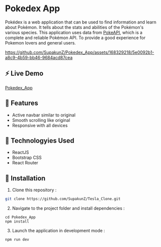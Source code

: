 # Pokedex App
Pokédex is a web application that can be used to find information and learn about Pokémon. It tells about the stats and abilities of the Pokémon's various species. This application uses data from [PokeAPI](https://pokeapi.co/), which is a complete and reliable Pokémon API. To provide a good experience for Pokemon lovers and general users.

https://github.com/SupakunZ/Pokedex_App/assets/168329218/5e0092b1-a8c9-4b59-bb46-9684acd87cea

## ⚡ Live Demo 
<a href='https://google.co.th/' target="_blank">Pokedex_App</a>

## 🦄 Features

  <ul>
      <li>Active navbar similar to original</li>
      <li>Smooth scrolling like original</li>
      <li>Responsive with all devices</li>
  </ul>

## 🐣 Technologyies Used
  
  <ul>
      <li>ReactJS</li>
      <li>Bootstrap CSS</li>
      <li>React Router</li>
  </ul>


## 📢 Installation

1. Clone this repository :

```bash
git clone https://github.com/SupakunZ/Tesla_Clone.git
```

2. Navigate to the project folder and install dependencies :

```
cd Pokedex_App
npm install
```

3. Launch the application in development mode :

```
npm run dev
```
